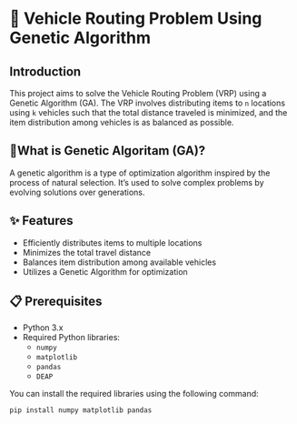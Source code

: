 # 🚚 Vehicle Routing Problem Using Genetic Algorithm

## Introduction
This project aims to solve the Vehicle Routing Problem (VRP) using a Genetic Algorithm (GA). The VRP involves distributing items to `n` locations using `k` vehicles such that the total distance traveled is minimized, and the item distribution among vehicles is as balanced as possible.

## 🤔What is Genetic Algoritam (GA)?
A genetic algorithm is a type of optimization algorithm inspired by the process of natural selection. It’s used to solve complex problems by evolving solutions over generations.


## ✨ Features
- Efficiently distributes items to multiple locations
- Minimizes the total travel distance
- Balances item distribution among available vehicles
- Utilizes a Genetic Algorithm for optimization

## 📋 Prerequisites
- Python 3.x
- Required Python libraries:
  - `numpy`
  - `matplotlib`
  - `pandas`
  - `DEAP`


You can install the required libraries using the following command:
```bash
pip install numpy matplotlib pandas

